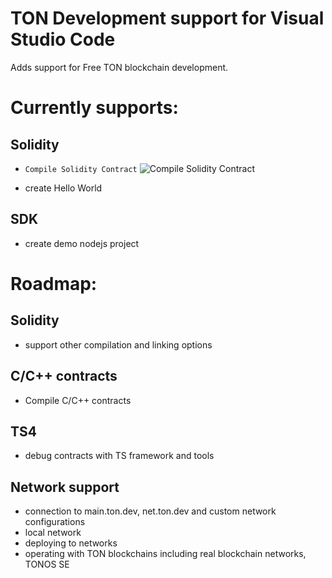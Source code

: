 # TON Development support for Visual Studio Code

Adds support for Free TON blockchain development. 

# Currently supports:

## Solidity
- `Compile Solidity Contract` 
![Compile Solidity Contract](gifs/compile.gif)

- create Hello World

## SDK
- create demo nodejs project 

# Roadmap:

## Solidity
- support other compilation and linking options

## C/C++ contracts
- Compile C/C++ contracts

## TS4
- debug contracts with TS framework and tools



## Network support
- connection to main.ton.dev, net.ton.dev and custom network configurations
- local network
- deploying to networks
- operating with TON blockchains including real blockchain networks, TONOS SE



